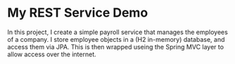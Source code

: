 # My REST Service Demo

In this project, I create a simple payroll service that manages the employees of a company. I store employee objects in a (H2 in-memory) database, and access them via JPA. This is then wrapped useing the Spring MVC layer to allow access over the internet.
